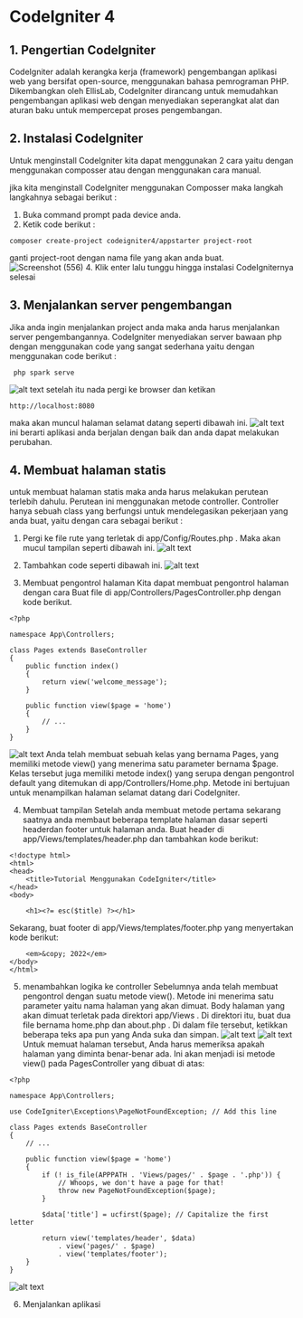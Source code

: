 # CodeIgniter 4 

## 1. Pengertian CodeIgniter
CodeIgniter adalah kerangka kerja (framework) pengembangan aplikasi web yang bersifat open-source, menggunakan bahasa pemrograman PHP. Dikembangkan oleh EllisLab, CodeIgniter dirancang untuk memudahkan pengembangan aplikasi web dengan menyediakan seperangkat alat dan aturan baku untuk mempercepat proses pengembangan.

## 2. Instalasi CodeIgniter
Untuk menginstall CodeIgniter kita dapat menggunakan 2 cara yaitu dengan menggunakan composser atau dengan menggunakan cara manual.

jika kita menginstall CodeIgniter menggunakan Composser maka langkah langkahnya sebagai berikut :
1. Buka command prompt pada device anda.
2. Ketik code berikut : 
```
composer create-project codeigniter4/appstarter project-root
```
ganti project-root dengan nama file yang akan anda buat.
   ![Screenshot (556)](https://github.com/satriayp262/PBF-CI4/assets/127200227/4940f5a3-4483-4c79-95d3-790473d08ee5)
4. Klik enter lalu tunggu hingga instalasi CodeIgniternya selesai

## 3. Menjalankan server pengembangan
Jika anda ingin menjalankan project anda maka anda harus menjalankan server pengembangannya. CodeIgniter menyediakan server bawaan php dengan menggunakan code yang sangat sederhana yaitu dengan menggunakan code berikut :
```
 php spark serve
```
![alt text](image-1.png)
setelah itu nada pergi ke browser dan ketikan
```
http://localhost:8080 
```
maka akan muncul halaman selamat datang seperti dibawah ini.
![alt text](image-2.png)
ini berarti aplikasi anda berjalan dengan baik dan anda dapat melakukan perubahan.

## 4. Membuat halaman statis 
untuk membuat halaman statis maka anda harus melakukan perutean terlebih dahulu. Perutean ini menggunakan metode controller. Controller hanya sebuah class yang berfungsi untuk mendelegasikan pekerjaan yang anda buat, yaitu dengan cara sebagai berikut :
1. Pergi ke file rute yang terletak di app/Config/Routes.php . Maka akan mucul tampilan seperti dibawah ini.
![alt text](image-3.png)
2. Tambahkan code seperti dibawah ini.
![alt text](image-9.png)

3. Membuat pengontrol halaman
Kita dapat membuat pengontrol halaman dengan cara Buat file di app/Controllers/PagesController.php dengan kode berikut.
```
<?php

namespace App\Controllers;

class Pages extends BaseController
{
    public function index()
    {
        return view('welcome_message');
    }

    public function view($page = 'home')
    {
        // ...
    }
}
```
![alt text](image-5.png)
Anda telah membuat sebuah kelas yang bernama Pages, yang memiliki metode view() yang menerima satu parameter bernama $page. Kelas tersebut juga memiliki metode index() yang serupa dengan pengontrol default yang ditemukan di app/Controllers/Home.php. Metode ini bertujuan untuk menampilkan halaman selamat datang dari CodeIgniter.

4. Membuat tampilan
Setelah anda membuat metode pertama sekarang saatnya anda membaut beberapa template halaman dasar seperti headerdan footer untuk halaman anda.
Buat header di app/Views/templates/header.php dan tambahkan kode berikut:
```
<!doctype html>
<html>
<head>
    <title>Tutorial Menggunakan CodeIgniter</title>
</head>
<body>

    <h1><?= esc($title) ?></h1>
```
Sekarang, buat footer di app/Views/templates/footer.php yang menyertakan kode berikut:
```
    <em>&copy; 2022</em>
</body>
</html>
```
5. menambahkan logika ke controller
Sebelumnya anda telah membuat pengontrol dengan suatu metode view(). Metode ini menerima satu parameter yaitu  nama halaman yang akan dimuat. 
Body halaman yang akan dimuat terletak pada direktori app/Views .
Di direktori itu, buat dua file bernama home.php dan about.php . Di dalam file tersebut, ketikkan beberapa teks apa pun yang Anda suka dan simpan.
![alt text](image-6.png)
![alt text](image-7.png)
Untuk memuat halaman tersebut, Anda harus memeriksa apakah halaman yang diminta benar-benar ada. Ini akan menjadi isi metode view() pada PagesController yang dibuat di atas:
```
<?php

namespace App\Controllers;

use CodeIgniter\Exceptions\PageNotFoundException; // Add this line

class Pages extends BaseController
{
    // ...

    public function view($page = 'home')
    {
        if (! is_file(APPPATH . 'Views/pages/' . $page . '.php')) {
            // Whoops, we don't have a page for that!
            throw new PageNotFoundException($page);
        }

        $data['title'] = ucfirst($page); // Capitalize the first letter

        return view('templates/header', $data)
            . view('pages/' . $page)
            . view('templates/footer');
    }
}
```
![alt text](image-8.png)

6. Menjalankan aplikasi
